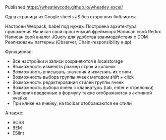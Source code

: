 Published https://wheatleycode.github.io/wheatley_excel/

Одна страница из Google sheets JS без сторонних библиотек

Настроен Webpack, babel под нужды
Построена архитектура приложения
Написан свой простенький фреймворк
Написан свой Redux
Написан свой аналог JQuery для удобства взаимодействия с DOM
Реализованы паттерны (Observer, Chain-responsibility и др)

Функционал: 
- Все настройки и записи сохраняются в localstorage
- Возможность изменять размер строк и колонок
- Возможность вписывать значения и изменять их стили
- Возможность выбора группы ячеек методом shift + click
- Возможность редактирования стилей группы ячеек
- Возможность выбора ячеек с клавиатуры (tab, enter и стрелочки)
- Значения введенные в формулу также отображаются в активной ячейке
- При клике на ячейку, на toolbar отображаются ее стили

А также:
- SCSS
- BEM
- ESlint
